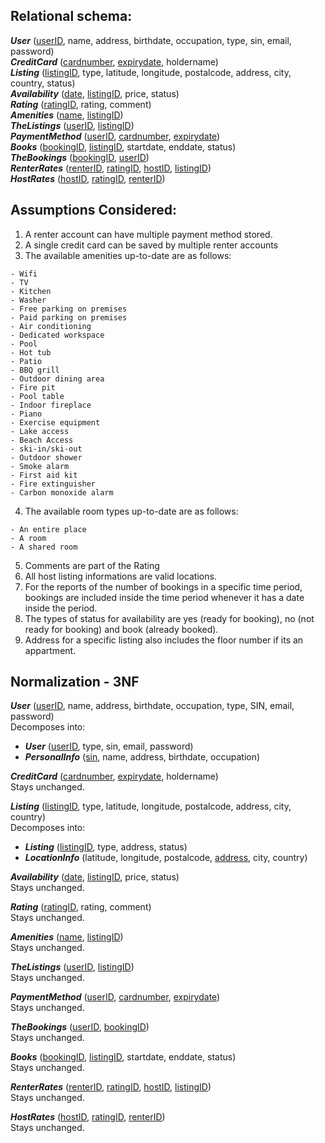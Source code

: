 ## **Relational schema:**  
***User*** (<ins>userID</ins>, name, address, birthdate, occupation, type, sin, email, password)  
***CreditCard*** (<ins>cardnumber</ins>, <ins>expirydate</ins>, holdername)  
***Listing*** (<ins>listingID</ins>, type, latitude, longitude, postalcode, address, city, country, status)  
***Availability*** (<ins>date</ins>, <ins>listingID</ins>, price, status)  
***Rating*** (<ins>ratingID</ins>, rating, comment)  
***Amenities*** (<ins>name</ins>, <ins>listingID</ins>)  
***TheListings*** (<ins>userID</ins>, <ins>listingID</ins>)  
***PaymentMethod*** (<ins>userID</ins>, <ins>cardnumber</ins>, <ins>expirydate</ins>)  
***Books*** (<ins>bookingID</ins>, <ins>listingID</ins>, startdate, enddate, status)  
***TheBookings*** (<ins>bookingID</ins>, <ins>userID</ins>)  
***RenterRates*** (<ins>renterID</ins>, <ins>ratingID</ins>, <ins>hostID</ins>, <ins>listingID</ins>)  
***HostRates*** (<ins>hostID</ins>, <ins>ratingID</ins>, <ins>renterID</ins>)

## **Assumptions Considered:**  
1. A renter account can have multiple payment method stored.
2. A single credit card can be saved by multiple renter accounts
3. The available amenities up-to-date are as follows:
  ```
  - Wifi
  - TV
  - Kitchen
  - Washer
  - Free parking on premises
  - Paid parking on premises
  - Air conditioning
  - Dedicated workspace
  - Pool
  - Hot tub
  - Patio
  - BBQ grill
  - Outdoor dining area
  - Fire pit
  - Pool table
  - Indoor fireplace
  - Piano
  - Exercise equipment
  - Lake access
  - Beach Access
  - ski-in/ski-out
  - Outdoor shower
  - Smoke alarm
  - First aid kit
  - Fire extinguisher 
  - Carbon monoxide alarm
  ```
4. The available room types up-to-date are as follows:
  ```
  - An entire place
  - A room
  - A shared room
  ```
5. Comments are part of the Rating
6. All host listing informations are valid locations.
7. For the reports of the number of bookings in a specific time period, bookings are included inside the time period whenever it has a date inside the period.
8. The types of status for availability are yes (ready for booking), no (not ready for booking) and book (already booked).
9. Address for a specific listing also includes the floor number if its an appartment.

## Normalization - 3NF
***User*** (<ins>userID</ins>, name, address, birthdate, occupation, type, SIN, email, password)  
Decomposes into:  
  - ***User*** (<ins>userID</ins>, type, sin, email, password)
  - ***PersonalInfo*** (<ins>sin</ins>, name, address, birthdate, occupation)  

***CreditCard*** (<ins>cardnumber</ins>, <ins>expirydate</ins>, holdername)  
Stays unchanged.

***Listing*** (<ins>listingID</ins>, type, latitude, longitude, postalcode, address, city, country)  
Decomposes into:
  - ***Listing*** (<ins>listingID</ins>, type, address, status)  
  - ***LocationInfo*** (latitude, longitude, postalcode, <ins>address</ins>, city, country)  

***Availability*** (<ins>date</ins>, <ins>listingID</ins>, price, status)  
Stays unchanged.

***Rating*** (<ins>ratingID</ins>, rating, comment)  
Stays unchanged.

***Amenities*** (<ins>name</ins>, <ins>listingID</ins>)  
Stays unchanged.

***TheListings*** (<ins>userID</ins>, <ins>listingID</ins>)  
Stays unchanged.

***PaymentMethod*** (<ins>userID</ins>, <ins>cardnumber</ins>, <ins>expirydate</ins>)  
Stays unchanged.

***TheBookings*** (<ins>userID</ins>, <ins>bookingID</ins>)  
Stays unchanged.

***Books*** (<ins>bookingID</ins>, <ins>listingID</ins>, startdate, enddate, status)  
Stays unchanged.

***RenterRates*** (<ins>renterID</ins>, <ins>ratingID</ins>, <ins>hostID</ins>, <ins>listingID</ins>)  
Stays unchanged.

***HostRates*** (<ins>hostID</ins>, <ins>ratingID</ins>, <ins>renterID</ins>)  
Stays unchanged.